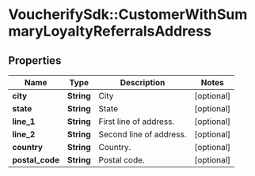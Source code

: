 # VoucherifySdk::CustomerWithSummaryLoyaltyReferralsAddress

## Properties

| Name | Type | Description | Notes |
| ---- | ---- | ----------- | ----- |
| **city** | **String** | City | [optional] |
| **state** | **String** | State | [optional] |
| **line_1** | **String** | First line of address. | [optional] |
| **line_2** | **String** | Second line of address. | [optional] |
| **country** | **String** | Country. | [optional] |
| **postal_code** | **String** | Postal code. | [optional] |


